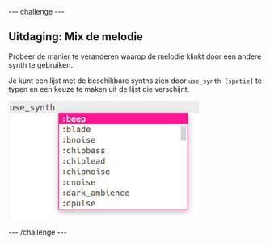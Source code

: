 --- challenge ---

## Uitdaging: Mix de melodie

Probeer de manier te veranderen waarop de melodie klinkt door een andere synth te gebruiken.

Je kunt een lijst met de beschikbare synths zien door `use_synth [spatie]` te typen en een keuze te maken uit de lijst die verschijnt.

![Een synth kiezen](images/use_synth.png)

--- /challenge ---